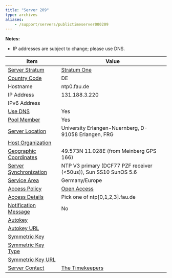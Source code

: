 ```yaml
---
title: "Server 209"
type: archives
aliases:
    - /support/servers/publictimeserver000209
---
```


**Notes:**

* IP addresses are subject to change; please use DNS.

| Item | Value |
| ----- | ----- |
| [Server Stratum](/support/servers/serverstratum) | [Stratum One](/support/servers/stratumonetimeservers) |
| [Country Code](/support/servers/countrycode) | DE |
| Hostname |  ntp0.fau.de |
| IP Address |  131.188.3.220 |
| IPv6 Address | |
| [Use DNS](/support/servers/usedns) | Yes |
| [Pool Member](/support/servers/poolmember) | Yes |
| [Server Location](/support/servers/serverlocation) |  University Erlangen-Nuernberg, D-91058 Erlangen, FRG  |
| [Host Organization](/support/servers/hostorganization) | |
| [ Geographic Coordinates](/support/servers/geographiccoordinates) |  49.573N 11.028E (from Meinberg GPS 166) |
| [Server Synchronization](/support/servers/serversynchronization) |  NTP V3 primary (DCF77 PZF receiver (<50us)), Sun SS10 SunOS 5.6 |
| [Service Area](/support/servers/servicearea) |  Germany/Europe |
| [Access Policy](/support/servers/accesspolicy) | [Open Access](/support/servers/openaccess) |
| [Access Details](/support/servers/accessdetails) |  Pick one of ntp[0,1,2,3].fau.de |
| [Notification Message](/support/servers/notificationmessage) | No |
| [Autokey](/support/servers/autokey) |  |
| [Autokey URL](/support/servers/autokeyurl) | |
| [Symmetric Key](/support/servers/symmetrickey) |  |
| [Symmetric Key Type](/support/servers/symmetrickeytype) | |
| [Symmetric Key URL](/support/servers/symmetrickeyurl) | |
| [Server Contact](/support/servers/servercontact) | [The Timekeepers](mailto:time@informatik.uni-erlangen.de) |